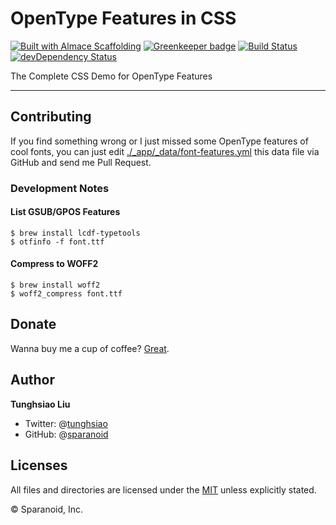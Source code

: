 # OpenType Features in CSS

[![Built with Almace Scaffolding](https://d349cztnlupsuf.cloudfront.net/amsf-badge.svg)](https://sparanoid.com/lab/amsf/)
[![Greenkeeper badge](https://badges.greenkeeper.io/sparanoid/opentype-features.svg)](https://greenkeeper.io/)
[![Build Status](https://travis-ci.org/sparanoid/opentype-features.svg)](https://travis-ci.org/sparanoid/opentype-features)
[![devDependency Status](https://david-dm.org/sparanoid/opentype-features/dev-status.svg)](https://david-dm.org/sparanoid/opentype-features#info=devDependencies)

The Complete CSS Demo for OpenType Features

-----

## Contributing

If you find something wrong or I just missed some OpenType features of cool fonts, you can just edit [./_app/_data/font-features.yml](https://github.com/sparanoid/opentype-features/blob/master/_app/_data/font-features.yml) this data file via GitHub and send me Pull Request.

### Development Notes

#### List GSUB/GPOS Features

```shell
$ brew install lcdf-typetools
$ otfinfo -f font.ttf
```

#### Compress to WOFF2

```shell
$ brew install woff2
$ woff2_compress font.ttf
```

## Donate

Wanna buy me a cup of coffee? [Great](https://sparanoid.com/donate/).

## Author

**Tunghsiao Liu**

- Twitter: @[tunghsiao](https://twitter.com/tunghsiao)
- GitHub: @[sparanoid](https://github.com/sparanoid)

## Licenses

All files and directories are licensed under the [MIT](https://opensource.org/licenses/mit-license.php) unless explicitly stated.

© Sparanoid, Inc.
